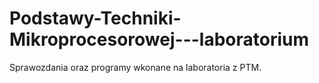 # Podstawy-Techniki-Mikroprocesorowej---laboratorium
Sprawozdania oraz programy wkonane na laboratoria z PTM.
